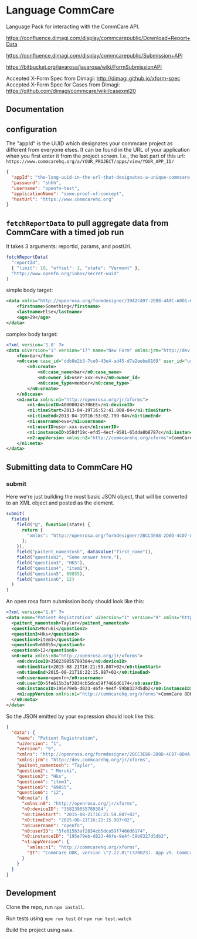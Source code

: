 Language CommCare
=================

Language Pack for interacting with the CommCare API.

https://confluence.dimagi.com/display/commcarepublic/Download+Report+Data

https://confluence.dimagi.com/display/commcarepublic/Submission+API

https://bitbucket.org/javarosa/javarosa/wiki/FormSubmissionAPI

Accepted X-Form Spec from Dimagi: http://dimagi.github.io/xform-spec
Accepted X-Form Spec for Cases from Dimagi: https://github.com/dimagi/commcare/wiki/casexml20


Documentation
-------------

## configuration

The "appId" is the UUID which designates your commcare project as different from
everyone elses. It can be found in the URL of your application when you first
enter it from the project screen. I.e., the last part of this url: `https://www.commcarehq.org/a/YOUR_PROJECT/apps/view/YOUR_APP_ID/`

```json
{
  "appId": "the-long-uuid-in-the-url-that-designates-a-unique-commcare-project",
  "password": "shhh",
  "username": "openfn-test",
  "applicationName": "some-proof-of-concept",
  "hostUrl": "https://www.commcarehq.org"
}
```

## `fetchReportData` to pull aggregate data from CommCare with a timed job run

It takes 3 arguments: reportId, params, and postUrl.

```js
fetchReportData(
  "reportId",
  { "limit": 10, "offset": 2, "state": "Vermont" },
  "http://www.openfn.org/inbox/secret-uuid"
)
```

simple body target:
```xml
<data xmlns="http://openrosa.org/formdesigner/39A2CA97-2EB8-4A9C-A0D1-6AA666666A66">
    <firstname>Something</firstname>
    <lastname>Else</lastname>
    <age>29</age>
</data>
```

complex body target:
```xml
<?xml version='1.0' ?>
<data uiVersion="1" version="17" name="New Form" xmlns:jrm="http://dev.commcarehq.org/jr/xforms" xmlns="http://openrosa.org/formdesigner/1DFD8610-91E3-4409-BF8B-02D3B4FF3530">
    <foo>bar</foo>
    <n0:case case_id="ddb8e2b3-7ce0-43e4-ad45-d7a2eebe9169" user_id="user-xxx-eve" date_modified="2013-04-19T16:53:02.799-04" xmlns:n0="http://commcarehq.org/case/transaction/v2">
        <n0:create>
            <n0:case_name>bar</n0:case_name>
            <n0:owner_id>user-xxx-eve</n0:owner_id>
            <n0:case_type>member</n0:case_type>
        </n0:create>
    </n0:case>
    <n1:meta xmlns:n1="http://openrosa.org/jr/xforms">
        <n1:deviceID>A00000245706EE</n1:deviceID>
        <n1:timeStart>2013-04-19T16:52:41.000-04</n1:timeStart>
        <n1:timeEnd>2013-04-19T16:53:02.799-04</n1:timeEnd>
        <n1:username>eve</n1:username>
        <n1:userID>user-xxx-eve</n1:userID>
        <n1:instanceID>b58df19c-efd5-4ecf-9581-65dda8b8787c</n1:instanceID>
        <n2:appVersion xmlns:n2="http://commcarehq.org/xforms">CommCare ODK, version "2.4.1"(10083). App v19. CommCare Version 2.4. Build 10083, built on: March-12-2013</n2:appVersion>
    </n1:meta>
</data>
```

## Submitting data to CommCare HQ

### submit
Here we're just building the most basic JSON object, that will be converted to an XML object and posted as the <data /> element.
```js
submit(
  fields(
    field("@", function(state) {
      return {
        "xmlns": "http://openrosa.org/formdesigner/2BCC3E88-2D0D-4C07-8D4A-6B372F3799D9"
      };
    }),
    field("paitent_namentosh", dataValue("first_name")),
    field("question2", "Some answer here."),
    field("question3", "HKS"),
    field("question4", "item1"),
    field("question5", 69855),
    field("question6", 12)
  )
)
```

An open rosa form submission body should look like this:
```xml
<?xml version="1.0" ?>
<data name="Patient Registration" uiVersion="1" version="9" xmlns="http://openrosa.org/formdesigner/2BCC3E88-2D0D-4C07-8D4A-6B372F3799D9" xmlns:jrm="http://dev.commcarehq.org/jr/xforms">
  <paitent_namentosh>Taylor</paitent_namentosh>
  <question2>Moruki</question2>
  <question3>Hks</question3>
  <question4>item1</question4>
  <question5>69855</question5>
  <question6>12</question6>
  <n0:meta xmlns:n0="http://openrosa.org/jr/xforms">
    <n0:deviceID>358239055789384</n0:deviceID>
    <n0:timeStart>2015-08-21T16:21:59.807+02</n0:timeStart>
    <n0:timeEnd>2015-08-21T16:22:15.987+02</n0:timeEnd>
    <n0:username>openfn</n0:username>
    <n0:userID>5fe615b3af2834cb5dca59f7466d6174</n0:userID>
    <n0:instanceID>195e79eb-d823-46fe-9e4f-59b8327d5db2</n0:instanceID>
    <n1:appVersion xmlns:n1="http://commcarehq.org/xforms">CommCare ODK, version &quot;2.22.0&quot;(370023). App v9. CommCare Version 2.22. Build 370023, built on: July-22-2015</n1:appVersion>
  </n0:meta>
</data>
```

So the JSON emitted by your expression should look like this:
```json
{
  "data": {
    "name": "Patient Registration",
    "uiVersion": "1",
    "version": "9",
    "xmlns": "http://openrosa.org/formdesigner/2BCC3E88-2D0D-4C07-8D4A-6B372F3799D9",
    "xmlns:jrm": "http://dev.commcarehq.org/jr/xforms",
    "paitent_namentosh": "Taylor",
    "question2": " Moruki",
    "question3": "Hks",
    "question4": "item1",
    "question5": "69855",
    "question6": "12",
    "n0:meta": {
      "xmlns:n0": "http://openrosa.org/jr/xforms",
      "n0:deviceID": "358239055789384",
      "n0:timeStart": "2015-08-21T16:21:59.807+02",
      "n0:timeEnd": "2015-08-21T16:22:15.987+02",
      "n0:username": "openfn",
      "n0:userID": "5fe615b3af2834cb5dca59f7466d6174",
      "n0:instanceID": "195e79eb-d823-46fe-9e4f-59b8327d5db2",
      "n1:appVersion": {
        "xmlns:n1": "http://commcarehq.org/xforms",
        "$t": "CommCare ODK, version \"2.22.0\"(370023). App v9. CommCare Version 2.22. Build 370023, built on: July-22-2015"
      }
    }
  }
}
```


Development
-----------

Clone the repo, run `npm install`.

Run tests using `npm run test` or `npm run test:watch`

Build the project using `make`.
